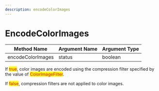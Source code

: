 ```yaml
---
description: encodeColorImages
---
```


# EncodeColorImages

| Method Name       | Argument Name | Argument Type |
| ----------------- | ------------- | ------------- |
| encodeColorImages | status        | boolean       |

If <mark style="color:red;">true</mark>, color images are encoded using the compression filter specified by the value of <mark style="color:red;">ColorImageFilter</mark>.

If <mark style="color:red;">false</mark>, compression filters are not applied to color images.



